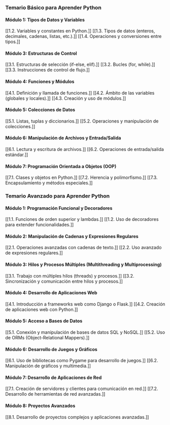 ### Temario Básico para Aprender Python

#### Módulo 1: Tipos de Datos y Variables
[[1.2. Variables y constantes en Python.]]
[[1.3. Tipos de datos (enteros, decimales, cadenas, listas, etc.).]]
[[1.4. Operaciones y conversiones entre tipos.]]

#### Módulo 3: Estructuras de Control

[[3.1. Estructuras de selección (if-else, elif).]]
[[3.2. Bucles (for, while).]]
[[3.3. Instrucciones de control de flujo.]]

#### Módulo 4: Funciones y Módulos

[[4.1. Definición y llamada de funciones.]]
[[4.2. Ámbito de las variables (globales y locales).]]
[[4.3. Creación y uso de módulos.]]

#### Módulo 5: Colecciones de Datos

[[5.1. Listas, tuplas y diccionarios.]]
[[5.2. Operaciones y manipulación de colecciones.]]

#### Módulo 6: Manipulación de Archivos y Entrada/Salida

[[6.1. Lectura y escritura de archivos.]] [[6.2. Operaciones de entrada/salida estándar.]]

#### Módulo 7: Programación Orientada a Objetos (OOP)

[[7.1. Clases y objetos en Python.]] 
[[7.2. Herencia y polimorfismo.]] 
[[7.3. Encapsulamiento y métodos especiales.]]

### Temario Avanzado para Aprender Python
#### Módulo 1: Programación Funcional y Decoradores

[[1.1. Funciones de orden superior y lambdas.]]
[[1.2. Uso de decoradores para extender funcionalidades.]]

#### Módulo 2: Manipulación de Cadenas y Expresiones Regulares

[[2.1. Operaciones avanzadas con cadenas de texto.]]
[[2.2. Uso avanzado de expresiones regulares.]]

#### Módulo 3: Hilos y Procesos Múltiples (Multithreading y Multiprocessing)

[[3.1. Trabajo con múltiples hilos (threads) y procesos.]]
[[3.2. Sincronización y comunicación entre hilos y procesos.]]

#### Módulo 4: Desarrollo de Aplicaciones Web

[[4.1. Introducción a frameworks web como Django o Flask.]]
[[4.2. Creación de aplicaciones web con Python.]]

#### Módulo 5: Acceso a Bases de Datos

[[5.1. Conexión y manipulación de bases de datos SQL y NoSQL.]]
[[5.2. Uso de ORMs (Object-Relational Mappers).]]

#### Módulo 6: Desarrollo de Juegos y Gráficos

[[6.1. Uso de bibliotecas como Pygame para desarrollo de juegos.]]
[[6.2. Manipulación de gráficos y multimedia.]]

#### Módulo 7: Desarrollo de Aplicaciones de Red

[[7.1. Creación de servidores y clientes para comunicación en red.]]
[[7.2. Desarrollo de herramientas de red avanzadas.]]

#### Módulo 8: Proyectos Avanzados

[[8.1. Desarrollo de proyectos complejos y aplicaciones avanzadas.]]